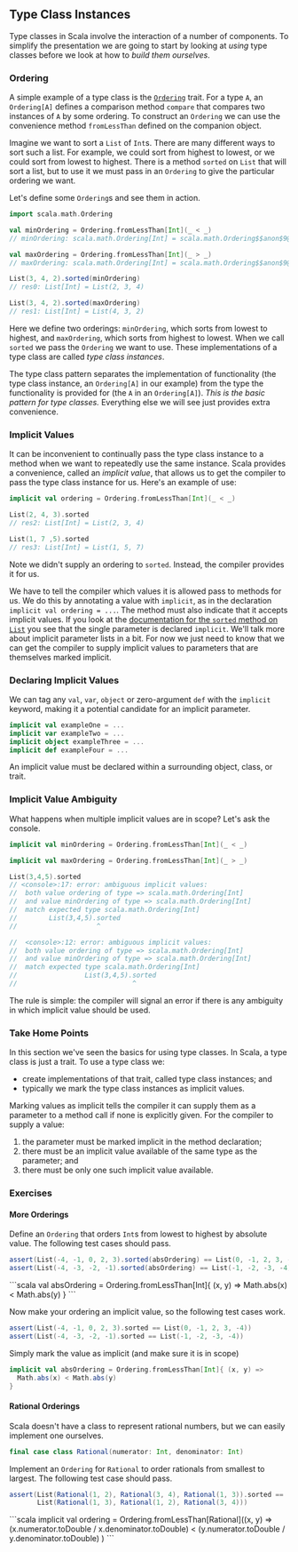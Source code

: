 ## Type Class Instances

Type classes in Scala involve the interaction of a number of components. To simplify the presentation we are going to start by looking at *using* type classes before we look at how to *build them ourselves*.

### Ordering

A simple example of a type class is the [`Ordering`](http://www.scala-lang.org/api/current/#scala.math.Ordering) trait. For a type `A`, an `Ordering[A]` defines a comparison method `compare` that compares two instances of `A` by some ordering. To construct an `Ordering` we can use the convenience method `fromLessThan` defined on the companion object.

Imagine we want to sort a `List` of `Int`s. There are many different ways to sort such a list. For example, we could sort from highest to lowest, or we could sort from lowest to highest. There is a method `sorted` on `List` that will sort a list, but to use it we must pass in an `Ordering` to give the particular ordering we want.

Let's define some `Ordering`s and see them in action.

```scala
import scala.math.Ordering
```

```scala
val minOrdering = Ordering.fromLessThan[Int](_ < _)
// minOrdering: scala.math.Ordering[Int] = scala.math.Ordering$$anon$9@1c18fef4

val maxOrdering = Ordering.fromLessThan[Int](_ > _)
// maxOrdering: scala.math.Ordering[Int] = scala.math.Ordering$$anon$9@dcf3c3f

List(3, 4, 2).sorted(minOrdering)
// res0: List[Int] = List(2, 3, 4)

List(3, 4, 2).sorted(maxOrdering)
// res1: List[Int] = List(4, 3, 2)
```

Here we define two orderings: `minOrdering`, which sorts from lowest to highest, and `maxOrdering`, which sorts from highest to lowest. When we call `sorted` we pass the `Ordering` we want to use. These implementations of a type class are called *type class instances*.

The type class pattern separates the implementation of functionality (the type class instance, an `Ordering[A]` in our example) from the type the functionality is provided for (the `A` in an `Ordering[A]`). *This is the basic pattern for type classes.* Everything else we will see just provides extra convenience.


### Implicit Values

It can be inconvenient to continually pass the type class instance to a method when we want to repeatedly use the same instance. Scala provides a convenience, called an *implicit value*, that allows us to get the compiler to pass the type class instance for us. Here's an example of use:

```scala
implicit val ordering = Ordering.fromLessThan[Int](_ < _)
```

```scala
List(2, 4, 3).sorted
// res2: List[Int] = List(2, 3, 4)

List(1, 7 ,5).sorted
// res3: List[Int] = List(1, 5, 7)
```

Note we didn't supply an ordering to `sorted`. Instead, the compiler provides it for us.

We have to tell the compiler which values it is allowed pass to methods for us. We do this by annotating a value with `implicit`, as in the declaration `implicit val ordering = ...`. The method must also indicate that it accepts implicit values. If you look at the [documentation for the `sorted` method on `List`](http://www.scala-lang.org/api/current/index.html#scala.collection.immutable.List) you see that the single parameter is declared `implicit`. We'll talk more about implicit parameter lists in a bit. For now we just need to know that we can get the compiler to supply implicit values to parameters that are themselves marked implicit.

### Declaring Implicit Values

We can tag any `val`, `var`, `object` or zero-argument `def` with the `implicit` keyword, making it a potential candidate for an implicit parameter.

```scala
implicit val exampleOne = ...
implicit var exampleTwo = ...
implicit object exampleThree = ...
implicit def exampleFour = ...
```

An implicit value must be declared within a surrounding object, class, or trait.

### Implicit Value Ambiguity

What happens when multiple implicit values are in scope? Let's ask the console.

```scala
implicit val minOrdering = Ordering.fromLessThan[Int](_ < _)

implicit val maxOrdering = Ordering.fromLessThan[Int](_ > _)
```

```scala
List(3,4,5).sorted
// <console>:17: error: ambiguous implicit values:
//  both value ordering of type => scala.math.Ordering[Int]
//  and value minOrdering of type => scala.math.Ordering[Int]
//  match expected type scala.math.Ordering[Int]
//        List(3,4,5).sorted
//                    ^

//  <console>:12: error: ambiguous implicit values:
//  both value ordering of type => scala.math.Ordering[Int]
//  and value minOrdering of type => scala.math.Ordering[Int]
//  match expected type scala.math.Ordering[Int]
//                 List(3,4,5).sorted
//                             ^
```

The rule is simple: the compiler will signal an error if there is any ambiguity in which implicit value should be used.


### Take Home Points

In this section we've seen the basics for using type classes. In Scala, a type class is just a trait. To use a type class we:

- create implementations of that trait, called type class instances; and
- typically we mark the type class instances as implicit values.

Marking values as implicit tells the compiler it can supply them as a parameter to a method call if none is explicitly given. For the compiler to supply a value:

1. the parameter must be marked implicit in the method declaration;
2. there must be an implicit value available of the same type as the parameter; and
3. there must be only one such implicit value available.

### Exercises

#### More Orderings

Define an `Ordering` that orders `Int`s from lowest to highest by absolute value. The following test cases should pass.

```scala
assert(List(-4, -1, 0, 2, 3).sorted(absOrdering) == List(0, -1, 2, 3, -4))
assert(List(-4, -3, -2, -1).sorted(absOrdering) == List(-1, -2, -3, -4))
```

<div class="solution">
```scala
val absOrdering = Ordering.fromLessThan[Int]{ (x, y) =>
  Math.abs(x) < Math.abs(y)
}
```
</div>

Now make your ordering an implicit value, so the following test cases work.

```scala
assert(List(-4, -1, 0, 2, 3).sorted == List(0, -1, 2, 3, -4))
assert(List(-4, -3, -2, -1).sorted == List(-1, -2, -3, -4))
```

<div class="solution">
Simply mark the value as implicit (and make sure it is in scope)

```scala
implicit val absOrdering = Ordering.fromLessThan[Int]{ (x, y) =>
  Math.abs(x) < Math.abs(y)
}
```
</div>

#### Rational Orderings

Scala doesn't have a class to represent rational numbers, but we can easily implement one ourselves.

```scala
final case class Rational(numerator: Int, denominator: Int)
```

Implement an `Ordering` for `Rational` to order rationals from smallest to largest. The following test case should pass.

```scala
assert(List(Rational(1, 2), Rational(3, 4), Rational(1, 3)).sorted ==
       List(Rational(1, 3), Rational(1, 2), Rational(3, 4)))
```

<div class="solution">
```scala
implicit val ordering = Ordering.fromLessThan[Rational]((x, y) =>
  (x.numerator.toDouble / x.denominator.toDouble) <
  (y.numerator.toDouble / y.denominator.toDouble)
)
```
</div>
